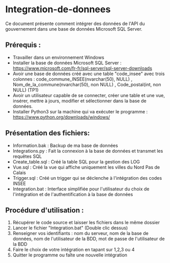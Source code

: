 # Integration-de-donnees

Ce document présente comment intégrer des données de l'API du gouvernement dans une base de données Microsoft SQL Server.

## Prérequis :

- Travailler dans un environnement Windows
- Installer la base de données Microsoft SQL Server : https://www.microsoft.com/fr-fr/sql-server/sql-server-downloads
- Avoir une base de données créé avec une table "code_insee" avec trois colonnes : code_commune_INSEE(nvarchar(50), NULL) , Nom_de_la_commune(nvarchar(50), non NULL) ,  Code_postal(int, non NULL)  (TP1)
- Avoir un utilisateur capable de se connecter, créer une table et une vue, insérer, mettre à jours, modifier et sélectionner dans la base de données.
- Installer Python3 sur la machine qui va exécuter le programme : https://www.python.org/downloads/windows/


## Présentation des fichiers:

- Information.bak : Backup de ma base de données
- Integrations.py : Fait la connexion à la base de données et transmet les requêtes SQL
- Create_table.sql : Créé la table SQL pour la gestion des LOG
- Vue.sql : Créé la vue qui affiche uniquement les villes du Nord Pas de Calais
- Trigger.sql : Créé un trigger qui se déclenche à l'intégration des codes INSEE
- Integration.bat : Interface simplifiée pour l'utilisateur du choix de l'intégration et de l'authentification à la base de données


## Procédure d'utilisation :

1) Récupérer le code source et laisser les fichiers dans le même dossier
2) Lancer le fichier "Integration.bat" (Double clic dessus)
3) Renseigner vos identifiants : nom du serveur, nom de la base de données, nom de l'utilisateur de la BDD, mot de passe de l'utilisateur de la BDD
4) Faire le choix de votre intégration en tapant sur 1,2,3 ou 4
5) Quitter le programme ou faîte une nouvelle intégration
